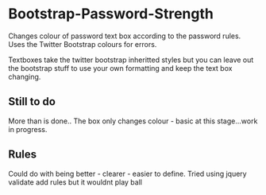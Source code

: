 Bootstrap-Password-Strength
===========================

Changes colour of password text box according to the password rules.  Uses the Twitter Bootstrap colours for errors.

Textboxes take the twitter bootstrap inheritted styles but you can leave out the bootstrap stuff to use your own formatting and keep the text box changing.

Still to do
-----------
More than is done..
The box only changes colour - basic at this stage...work in progress.

Rules
-----
Could do with being better - clearer - easier to define.
Tried using jquery validate add rules but it wouldnt play ball


